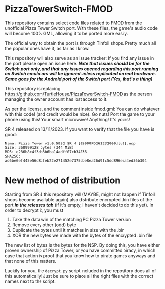 # PizzaTowerSwitch-FMOD
This repository contains select code files related to FMOD from the unofficial Pizza Tower Switch port.
With these files, the game's audio code will become 100% GML, allowing it to be ported more easily.

The official way to obtain the port is through Tinfoil shops. Pretty much all the popular ones have it, as far as I know.

This repository will also serve as an issue tracker: If you find any issue in the port please open an issue here.
***Note that issues should be for the Switch port only, and that any issues opened regarding this port running on Switch emulators will be ignored unless replicated on real hardware.
Same goes for the Android port of the Switch port (Yes, that's a thing)***

This repository is replacing https://github.com/TurtleHouse/PizzaTowerSwitch-FMOD
as the person managing the owner account has lost access to it.

As per the license, and the comment inside fmod.gml: You can do whatever with this code! (and credit would be nice). Go nuts! Port the game to your phone using this! Your smart microwave! 
Anything! It's yours!


SR 4 released on 13/11/2023. If you want to verify that the file you have is good:
```
Name: Pizza Tower v1.0.5952 SR 4 [05000FD261232000][v0].nsp
Size: 360999128 bytes (344 MiB)
MD5: e286b8c4f3db3b6ba14adff07cb34036
SHA256: ad6be6ef445e56d8cfeb22e271452e7375dbe8ea26d9fc5dd896eea4ed36b304
```
# New method of distribution
Starting from SR 4 this repository will (MAYBE, might not happen if Tinfoil shops become available again) also distribute encrypted .bin files of the port ***in the releases tab*** (if it's empty, I haven't decided to do this yet). In order to decrypt it, you must
1. Take the data.win of the matching PC Pizza Tower version
2. Remove every other (odd) byte
3. Duplicate the bytes until it matches in size with the .bin
4. XOR the new bytes we made with the bytes of the encrypted .bin file

The new list of bytes is the bytes for the NSP. By doing this, you have either proven ownership of Pizza Tower,
or you have committed piracy, in which case that action is proof that you know how to pirate games anyways and that none of this matters.

Luckily for you, the `decrypt.py` script included in the repository does all of this automatically! Just be sure to place all the right files with the correct names next to the script.

